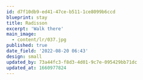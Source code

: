 ```yaml
---
id: d7f10db9-ed41-47ce-b511-1ce8099b6ccd
blueprint: stay
title: Radisson
excerpt: 'Walk there'
main_image:
  - content/lr/037.jpg
published: true
date_field: '2022-08-20 06:43'
design: small
updated_by: 73a44fc3-f8d3-4d01-9c7e-095429bb71dc
updated_at: 1660977824
---
```

